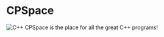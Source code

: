 # CPSpace
![C++](https://carbon.now.sh/?bg=rgba%2829%2C31%2C31%2C1%29&t=nord&wt=none&l=text%2Fx-c%2B%2Bsrc&width=680&ds=true&dsyoff=20px&dsblur=68px&wc=true&wa=true&pv=56px&ph=56px&ln=true&fl=1&fm=JetBrains+Mono&fs=15px&lh=132%25&si=false&es=1x&wm=false&code=%2523include%2520%253Ciostream%253E%250A%250Aint%2520main%28%29%2520%257B%250A%2520%2520std%253A%253Acout%253C%253C%2522Test%2522%253B%250A%257D)
CPSpace is the place for all the great C++ programs!
